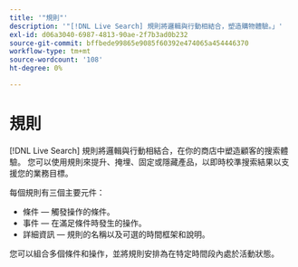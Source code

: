 ```yaml
---
title: '"規則"'
description: '"[!DNL Live Search] 規則將邏輯與行動相結合，塑造購物體驗。」'
exl-id: d06a3040-6987-4813-90ae-2f7b3ad0b232
source-git-commit: bffbede99865e9085f60392e474065a454446370
workflow-type: tm+mt
source-wordcount: '108'
ht-degree: 0%

---
```


# 規則

[!DNL Live Search] 規則將邏輯與行動相結合，在你的商店中塑造顧客的搜索體驗。 您可以使用規則來提升、掩埋、固定或隱藏產品，以即時校準搜索結果以支援您的業務目標。

每個規則有三個主要元件：

* 條件 — 觸發操作的條件。
* 事件 — 在滿足條件時發生的操作。
* 詳細資訊 — 規則的名稱以及可選的時間框架和說明。

您可以組合多個條件和操作，並將規則安排為在特定時間段內處於活動狀態。
